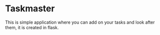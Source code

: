 # Taskmaster
This is simple application where you can add on your tasks and look after them, it is created in flask. 
